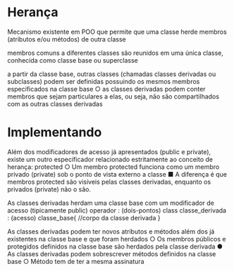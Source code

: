 # Herança
Mecanismo existente em POO que permite que uma classe herde
membros (atributos e/ou métodos) de outra classe

membros comuns a diferentes classes são reunidos em uma única classe, conhecida
como classe base ou superclasse

a partir da classe base, outras classes (chamadas classes derivadas ou subclasses)
podem ser definidas possuindo os mesmos membros especificados na classe base
○ as classes derivadas podem conter membros que sejam particulares a elas, ou seja, não
são compartilhados com as outras classes derivadas
# Implementando

Além dos modificadores de acesso já apresentados (public e
private), existe um outro especificador relacionado estritamente ao
conceito de herança: protected
○ Um membro protected funciona como um membro privado (private) sob o
ponto de vista externo a classe
■ A diferença é que membros protected são visíveis pelas classes
derivadas, enquanto os privados (private) não o são.

As classes derivadas herdam uma classe base com
um modificador de acesso (tipicamente public)
operador : (dois-pontos)
class classe_derivada : (acesso) classe_base{
    //corpo da classe derivada
}

As classes derivadas podem ter novos atributos e métodos
além dos já existentes na classe base e que foram herdados
○ Os membros públicos e protegidos definidos na classe base são 
herdados pela classe derivada
● As classes derivadas podem sobrescrever métodos definidos 
na classe base
○ Método tem de ter a mesma assinatura
